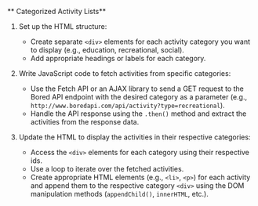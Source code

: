 

** Categorized Activity Lists**

1. Set up the HTML structure:
   - Create separate `<div>` elements for each activity category you want to display (e.g., education, recreational, social).
   - Add appropriate headings or labels for each category.

2. Write JavaScript code to fetch activities from specific categories:
   - Use the Fetch API or an AJAX library to send a GET request to the Bored API endpoint with the desired category as a parameter (e.g., `http://www.boredapi.com/api/activity?type=recreational`).
   - Handle the API response using the `.then()` method and extract the activities from the response data.

3. Update the HTML to display the activities in their respective categories:
   - Access the `<div>` elements for each category using their respective ids.
   - Use a loop to iterate over the fetched activities.
   - Create appropriate HTML elements (e.g., `<li>`, `<p>`) for each activity and append them to the respective category `<div>` using the DOM manipulation methods (`appendChild()`, `innerHTML`, etc.).

